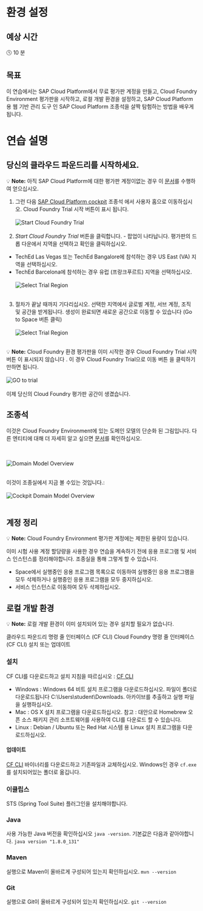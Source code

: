 # 환경 설정


## 예상 시간

:clock4: 10 분

## 목표

이 연습에서는 SAP Cloud Platform에서 무료 평가판 계정을 만들고, Cloud Foundry Environment 평가판을 시작하고, 로컬 개발 환경을 설정하고, SAP Cloud Platform 용 웹 기반 관리 도구 인 SAP Cloud Platform 조종석을 살짝 탐험하는 방법을 배우게 됩니다.

# 연습 설명

## 당신의 클라우드 파운드리를 시작하세요.

:bulb: **Note:** 아직 SAP Cloud Platform에 대한 평가판 계정이없는 경우 이 [문서](https://www.sap.com/developer/tutorials/hcp-create-trial-account.html)를 수행하여 얻으십시오.

1. 그런 다음 [SAP Cloud Platform cockpit](https://account.hana.ondemand.com/#/home/welcome) 조종석 에서 사용자 홈으로 이동하십시오. Cloud Foundry Trial 시작 버튼이 표시 됩니다.
<br><br>
![Start Cloud Foundry Trial](/img/start_cf_trial.png?raw=true)
<br><br>
2. *Start Cloud Foundry Trial* 버튼을 클릭합니다. - 팝업이 나타납니다. 평가판의 드롭 다운에서 지역을 선택하고 확인을 클릭하십시오.
* TechEd Las Vegas 또는 TechEd Bangalore에 참석하는 경우 US East (VA) 지역을 선택하십시오.
* TechEd Barcelona에 참석하는 경우 유럽 (프랑크푸르트) 지역을 선택하십시오.
<br><br>
![Select Trial Region](/img/select_trial_region.png?raw=true)
<br><br>

3. 절차가 끝날 때까지 기다리십시오. 선택한 지역에서 글로벌 계정, 서브 계정, 조직 및 공간을 받게됩니다. 생성이 완료되면 새로운 공간으로 이동할 수 있습니다 (Go to Space 버튼 클릭)
<br><br>
![Select Trial Region](/img/go_to_space.png?raw=true)
<br><br>


:bulb: **Note:** Cloud Foundry 환경 평가판을 이미 시작한 경우 Cloud Foundry Trial 시작 버튼 이 표시되지 않습니다 . 이 경우 Cloud Foundry Trial으로 이동 버튼 을 클릭하기 만하면 됩니다.
<br><br>
![GO to trial](/img/go_to_trial_button.png?raw=true)
<br><br>
이제 당신의 Cloud Foundry 평가판 공간이 생겼습니다.

## 조종석
이것은 Cloud Foundry Environment에 있는 도메인 모델의 단순화 된 그림입니다. 다른 엔티티에 대해 더 자세히 알고 싶으면 [문서](https://help.sap.com/viewer/65de2977205c403bbc107264b8eccf4b/Cloud/en-US/8ed4a705efa0431b910056c0acdbf377.html)를 확인하십시오.

<br><br>
![Domain Model Overview](/img/domain_model.png?raw=true)
<br><br>

이것이 조종실에서 지금 볼 수있는 것입니다.:
<br><br>
![Cockpit Domain Model Overview](/img/cockpit_domain_model.png?raw=true)
<br><br>

## 계정 정리

:bulb: **Note:** Cloud Foundry Environment 평가판 계정에는 제한된 용량이 있습니다.

이미 시험 사용 계정 할당량을 사용한 경우 연습을 계속하기 전에 응용 프로그램 및 서비스 인스턴스를 정리해야합니다. 조종실을 통해 그렇게 할 수 있습니다.

- Space에서 실행중인 응용 프로그램 목록으로 이동하여 실행중인 응용 프로그램을 모두 삭제하거나 실행중인 응용 프로그램을 모두 중지하십시오.
- 서비스 인스턴스로 이동하여 모두 삭제하십시오.

## 로컬 개발 환경

:bulb: **Note:** 로컬 개발 환경이 이미 설치되어 있는 경우 설치할 필요가 없습니다.

클라우드 파운드리 명령 줄 인터페이스 (CF CLI)
Cloud Foundry 명령 줄 인터페이스 (CF CLI) 설치 또는 업데이트

### 설치
CF CLI를 다운로드하고 설치 지침을 따르십시오 : [CF CLI](https://github.com/cloudfoundry/cli#downloads)

- Windows : Windows 64 비트 설치 프로그램을 다운로드하십시오. 파일이 폴더로 다운로드됩니다 C:\Users\student\Downloads. 아카이브를 추출하고 실행 파일을 실행하십시오.
- Mac : OS X 설치 프로그램을 다운로드하십시오. 참고 : 대안으로 Homebrew 오픈 소스 패키지 관리 소프트웨어를 사용하여 CLI를 다운로드 할 수 있습니다.
- Linux : Debian / Ubuntu 또는 Red Hat 시스템 용 Linux 설치 프로그램을 다운로드하십시오.

#### 업데이트
[CF CLI](https://github.com/cloudfoundry/cli#downloads) 바이너리를 다운로드하고 기존파일과 교체하십시오. Windows인 경우 `cf.exe`를 설치되어있는 폴더로 옮깁니다.

### 이클립스
STS (Spring Tool Suite) 플러그인을 설치해야합니다.

### Java
사용 가능한 Java 버전을 확인하십시오 `java -version`. 기본값은 다음과 같아야합니다. `java version "1.8.0_131"`

### Maven
실행으로 Maven이 올바르게 구성되어 있는지 확인하십시오. `mvn --version`

### Git
실행으로 Git이 올바르게 구성되어 있는지 확인하십시오. `git --version`

